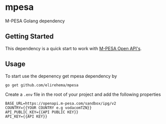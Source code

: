 # mpesa
M-PESA Golang dependency

## Getting Started 
This dependency is a quick start to work with [M-PESA Open API's](https://openapiportal.m-pesa.com/api-documentation).

## Usage 
To start use the depenency get mpesa dependency by

```golang
go get github.com/elirehema/mpesa
```
Create a `.env` file in the root of your project and add the following properties

```.env
BASE_URL=https://openapi.m-pesa.com/sandbox/ipg/v2
COUNTRY={{YOUR COUNTRY e.g vodacomTZN}}
API_PUBLIC_KEY={{API PUBLIC KEY}}
API_KEY={{API KEY}}
```